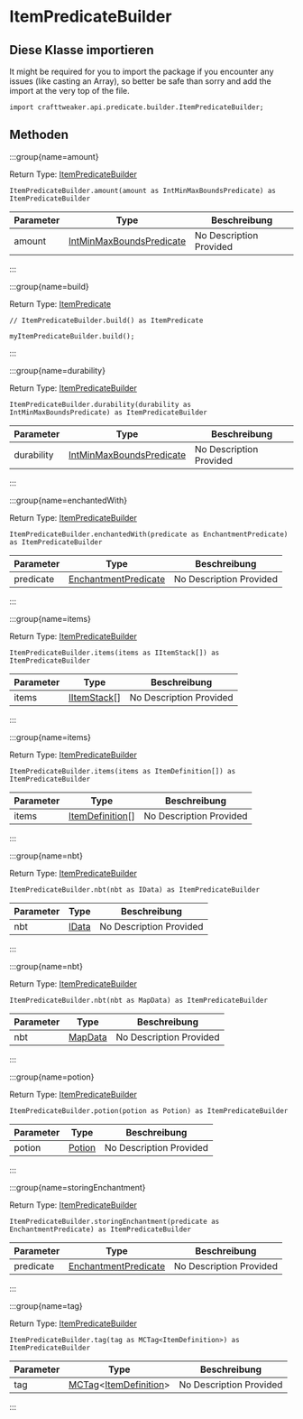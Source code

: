 # ItemPredicateBuilder

## Diese Klasse importieren

It might be required for you to import the package if you encounter any issues (like casting an Array), so better be safe than sorry and add the import at the very top of the file.
```zenscript
import crafttweaker.api.predicate.builder.ItemPredicateBuilder;
```


## Methoden

:::group{name=amount}

Return Type: [ItemPredicateBuilder](/vanilla/api/predicate/builder/ItemPredicateBuilder)

```zenscript
ItemPredicateBuilder.amount(amount as IntMinMaxBoundsPredicate) as ItemPredicateBuilder
```

| Parameter | Type                                                                        | Beschreibung            |
| --------- | --------------------------------------------------------------------------- | ----------------------- |
| amount    | [IntMinMaxBoundsPredicate](/vanilla/api/predicate/IntMinMaxBoundsPredicate) | No Description Provided |


:::

:::group{name=build}

Return Type: [ItemPredicate](/vanilla/api/predicate/ItemPredicate)

```zenscript
// ItemPredicateBuilder.build() as ItemPredicate

myItemPredicateBuilder.build();
```

:::

:::group{name=durability}

Return Type: [ItemPredicateBuilder](/vanilla/api/predicate/builder/ItemPredicateBuilder)

```zenscript
ItemPredicateBuilder.durability(durability as IntMinMaxBoundsPredicate) as ItemPredicateBuilder
```

| Parameter  | Type                                                                        | Beschreibung            |
| ---------- | --------------------------------------------------------------------------- | ----------------------- |
| durability | [IntMinMaxBoundsPredicate](/vanilla/api/predicate/IntMinMaxBoundsPredicate) | No Description Provided |


:::

:::group{name=enchantedWith}

Return Type: [ItemPredicateBuilder](/vanilla/api/predicate/builder/ItemPredicateBuilder)

```zenscript
ItemPredicateBuilder.enchantedWith(predicate as EnchantmentPredicate) as ItemPredicateBuilder
```

| Parameter | Type                                                                | Beschreibung            |
| --------- | ------------------------------------------------------------------- | ----------------------- |
| predicate | [EnchantmentPredicate](/vanilla/api/predicate/EnchantmentPredicate) | No Description Provided |


:::

:::group{name=items}

Return Type: [ItemPredicateBuilder](/vanilla/api/predicate/builder/ItemPredicateBuilder)

```zenscript
ItemPredicateBuilder.items(items as IItemStack[]) as ItemPredicateBuilder
```

| Parameter | Type                                         | Beschreibung            |
| --------- | -------------------------------------------- | ----------------------- |
| items     | [IItemStack](/vanilla/api/item/IItemStack)[] | No Description Provided |


:::

:::group{name=items}

Return Type: [ItemPredicateBuilder](/vanilla/api/predicate/builder/ItemPredicateBuilder)

```zenscript
ItemPredicateBuilder.items(items as ItemDefinition[]) as ItemPredicateBuilder
```

| Parameter | Type                                                 | Beschreibung            |
| --------- | ---------------------------------------------------- | ----------------------- |
| items     | [ItemDefinition](/vanilla/api/item/ItemDefinition)[] | No Description Provided |


:::

:::group{name=nbt}

Return Type: [ItemPredicateBuilder](/vanilla/api/predicate/builder/ItemPredicateBuilder)

```zenscript
ItemPredicateBuilder.nbt(nbt as IData) as ItemPredicateBuilder
```

| Parameter | Type                             | Beschreibung            |
| --------- | -------------------------------- | ----------------------- |
| nbt       | [IData](/vanilla/api/data/IData) | No Description Provided |


:::

:::group{name=nbt}

Return Type: [ItemPredicateBuilder](/vanilla/api/predicate/builder/ItemPredicateBuilder)

```zenscript
ItemPredicateBuilder.nbt(nbt as MapData) as ItemPredicateBuilder
```

| Parameter | Type                                 | Beschreibung            |
| --------- | ------------------------------------ | ----------------------- |
| nbt       | [MapData](/vanilla/api/data/MapData) | No Description Provided |


:::

:::group{name=potion}

Return Type: [ItemPredicateBuilder](/vanilla/api/predicate/builder/ItemPredicateBuilder)

```zenscript
ItemPredicateBuilder.potion(potion as Potion) as ItemPredicateBuilder
```

| Parameter | Type                                       | Beschreibung            |
| --------- | ------------------------------------------ | ----------------------- |
| potion    | [Potion](/vanilla/api/item/alchemy/Potion) | No Description Provided |


:::

:::group{name=storingEnchantment}

Return Type: [ItemPredicateBuilder](/vanilla/api/predicate/builder/ItemPredicateBuilder)

```zenscript
ItemPredicateBuilder.storingEnchantment(predicate as EnchantmentPredicate) as ItemPredicateBuilder
```

| Parameter | Type                                                                | Beschreibung            |
| --------- | ------------------------------------------------------------------- | ----------------------- |
| predicate | [EnchantmentPredicate](/vanilla/api/predicate/EnchantmentPredicate) | No Description Provided |


:::

:::group{name=tag}

Return Type: [ItemPredicateBuilder](/vanilla/api/predicate/builder/ItemPredicateBuilder)

```zenscript
ItemPredicateBuilder.tag(tag as MCTag<ItemDefinition>) as ItemPredicateBuilder
```

| Parameter | Type                                                                                                  | Beschreibung            |
| --------- | ----------------------------------------------------------------------------------------------------- | ----------------------- |
| tag       | [MCTag](/vanilla/api/tag/MCTag)&lt;[ItemDefinition](/vanilla/api/item/ItemDefinition)&gt; | No Description Provided |


:::


